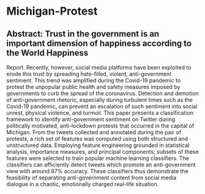 # Michigan-Protest

## Abstract: Trust in the government is an important dimension of happiness according to the World Happiness
Report. Recently, however, social media platforms have been exploited to erode this trust by spreading
hate-filled, violent, anti-government sentiment. This trend was amplified during the Covid-19 pandemic to
protest the unpopular public health and safety measures imposed by governments to curb the spread
of the coronavirus. Detection and demotion of anti-government rhetoric, especially during turbulent
times such as the Covid-19 pandemic, can prevent an escalation of such sentiment into social unrest,
physical violence, and turmoil. This paper presents a classification framework to identify anti-government
sentiment on Twitter during politically motivated, anti-lockdown protests that occurred in the capital of
Michigan. From the tweets collected and annotated during the pair of protests, a rich set of features
was computed using both structured and unstructured data. Employing feature engineering grounded
in statistical analysis, importance measures, and principal components; subsets of these features were
selected to train popular machine learning classifiers. The classifiers can efficiently detect tweets which
promote an anti-government view with around 87% accuracy. These classifiers thus demonstrate the
feasibility of separating anti-government content from social media dialogue in a chaotic, emotionally
charged real-life situation.
